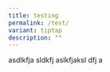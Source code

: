 ```yaml
---
title: testing
permalink: /test/
variant: tiptap
description: ""
---
```

<p>asdlkfja sldkfj aslkfjaksl dfj a</p>
<p></p>
<p></p>